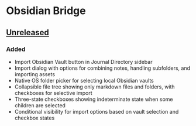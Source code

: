 # Obsidian Bridge

## [Unreleased](https://github.com/SoSly/foundryvtt-obsidian-bridge)

### Added
- Import Obsidian Vault button in Journal Directory sidebar
- Import dialog with options for combining notes, handling subfolders, and importing assets
- Native OS folder picker for selecting local Obsidian vaults
- Collapsible file tree showing only markdown files and folders, with checkboxes for selective import
- Three-state checkboxes showing indeterminate state when some children are selected
- Conditional visibility for import options based on vault selection and checkbox states
